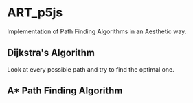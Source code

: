 # ART_p5js

Implementation of Path Finding Algorithms in an Aesthetic way.

## Dijkstra's Algorithm

Look at every possible path and try to find the optimal one.

## A* Path Finding Algorithm
